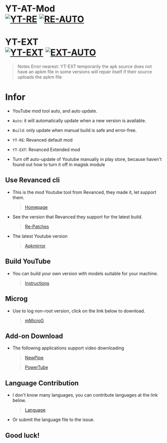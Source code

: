 
# YT-AT-Mod <br/>[![YT-RE](https://github.com/tuthanika/YT-AT-Mod/actions/workflows/Install.yml/badge.svg)](https://github.com/tuthanika/YT-AT-Mod/actions/workflows/Install.yml) [![RE-AUTO](https://github.com/tuthanika/YT-AT-Mod/actions/workflows/Auto.yml/badge.svg)](https://github.com/tuthanika/YT-AT-Mod/actions/workflows/Auto.yml)

# YT-EXT <br/>[![YT-EXT](https://github.com/tuthanika/YT-AT-Mod/actions/workflows/XInstall.yml/badge.svg)](https://github.com/tuthanika/YT-AT-Mod/actions/workflows/XInstall.yml) [![EXT-AUTO](https://github.com/tuthanika/YT-AT-Mod/actions/workflows/XAuto.yml/badge.svg)](https://github.com/tuthanika/YT-AT-Mod/actions/workflows/XAuto.yml)

> Notes Error nearest: YT-EXT temporarily the apk source does not have an apkm file in some versions will repair itself if their source uploads the apkm file

# Infor

- YouTube mod tool auto, and auto update.

- `Auto`: it will automatically update when a new version is available.

- `Build`: only update when manual build is safe and error-free.

- `YT-RE`: Revanced default mod

- `YT-EXT`: Revanced Extended mod

- Turn off auto-update of Youtube manually in play store, because haven't found out how to turn it off in magisk module

**Use Revanced cli**
---

- This is the mod Youtube tool from Revanced, they made it, let support them.

   > [Homepage](https://github.com/revanced)

- See the version that Revanced they support for the latest build.

   > [Re-Patches](https://github.com/revanced/revanced-patches)

- The latest Youtube version

   > [Apkmirror](https://www.apkmirror.com/apk/google-inc/youtube/)

**Build YouTube**
---

- You can build your own version with models suitable for your machine. 

   > [Instructions](https://github.com/tuthanika/YT-AT-Mod/blob/Vip/.github/Tools/Auto.md)

**Microg**
---

- Use to log non-root version, click on the link below to download.

   > [mMicroG](https://github.com/inotia00/mMicroG/releases)

**Add-on Download**
---

- The following applications support video downloading

   > [NewPipe](https://newpipe.net)

   > [PowerTube](https://github.com/razar-dev/PowerTube)

**Language Contribution**
---

- I don't know many languages, you can contribute languages ​​at the link below.

   > [Language](https://github.com/tuthanika/YT-AT-Mod/tree/Vip/.github/Language)

- Or submit the language file to the issue.

**Good luck!**
---
